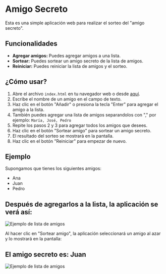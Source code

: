# Amigo Secreto

Esta es una simple aplicación web para realizar el sorteo del "amigo secreto".

## Funcionalidades

*   **Agregar amigos:** Puedes agregar amigos a una lista.
*   **Sortear:** Puedes sortear un amigo secreto de la lista de amigos.
*   **Reiniciar:** Puedes reiniciar la lista de amigos y el sorteo.

## ¿Cómo usar?

1.  Abre el archivo `index.html` en tu navegador web o desde [aquí]().
2.  Escribe el nombre de un amigo en el campo de texto.
3.  Haz clic en el botón "Añadir" o presiona la tecla "Enter" para agregar el amigo a la lista.
4. También puedes agregar una lista de amigos separandolos con "," por ejemplo: `María, José, Pedro`
5.  Repite los pasos 2 y 3 para agregar todos los amigos que desees.
6.  Haz clic en el botón "Sortear amigo" para sortear un amigo secreto.
7.  El resultado del sorteo se mostrará en la pantalla.
8.  Haz clic en el botón "Reiniciar" para empezar de nuevo.

## Ejemplo

Supongamos que tienes los siguientes amigos:

*   Ana
*   Juan
*   Pedro

## Después de agregarlos a la lista, la aplicación se verá así:

![Ejemplo de lista de amigos](https://i.imgur.com/JR61IAC.png) 

Al hacer clic en "Sortear amigo", la aplicación seleccionará un amigo al azar y lo mostrará en la pantalla:

## **El amigo secreto es: Juan**
![Ejemplo de lista de amigos](https://i.imgur.com/e1c8fmC.png) 
